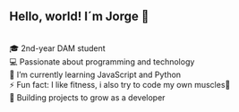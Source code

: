 ## Hello, world! I´m Jorge 👋
<br>
🎓 2nd-year DAM student <br>
💻 Passionate about programming and technology <br>
🌱 I’m currently learning JavaScript and Python <br>
⚡ Fun fact: I like fitness, i also try to code my own muscles💪 <br>
🚀 Building projects to grow as a developer <br>
